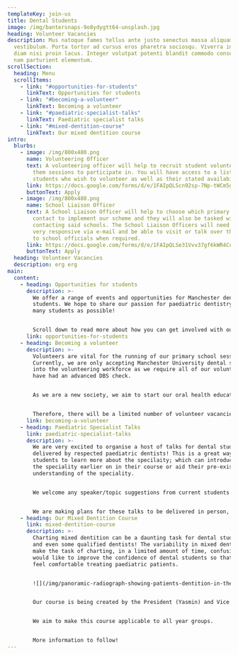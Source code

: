 ```yaml
---
templateKey: join-us
title: Dental Students
image: /img/bantersnaps-9o8ydygtt64-unsplash.jpg
heading: Volunteer Vacancies
description: Mus natoque fames tellus ante justo senectus massa aliquam
  vestibulum. Porta tortor ad cursus eros pharetra sociosqu. Viverra interdum
  diam nisi proin lacus. Integer volutpat potenti blandit commodo consectetuer
  nam parturient elementum.
scrollSection:
  heading: Menu
  scrollItems:
    - link: "#opportunities-for-students"
      linkText: Opportunities for students
    - link: "#becoming-a-volunteer"
      linkText: Becoming a volunteer
    - link: "#paediatric-specialist-talks"
      linkText: Paediatric specialist talks
    - link: "#mixed-dentition-course"
      linkText: Our mixed dentition course
intro:
  blurbs:
    - image: /img/800x480.png
      name: Volunteering Officer
      text: A volunteering officer will help to recruit student volunteers and assign
        them sessions to participate in. You will have access to a list of
        students who wish to volunteer as well as their stated availability.
      link: https://docs.google.com/forms/d/e/1FAIpQLScn92sp-7Np-tWCm5g9loXMM9QPqTz_XUHQ0skJaSTbaCCtkg/viewform
      buttonText: Apply
    - image: /img/800x480.png
      name: School Liaison Officer
      text: A School Liaison Officer will help to choose which primary schools we will
        contact to implement our scheme and they will also be tasked with
        contacting said schools. The School Liaison Officers will need to be
        very responsive via e-mail and be able to visit or talk over the phone
        to school officials when required.
      link: https://docs.google.com/forms/d/e/1FAIpQLSe31Vvv37gf6kWR4CubG3VLEc5MAbHE5-hs92R7Pwc_Ft53yQ/viewform
      buttonText: Apply
  heading: Volunteer Vacancies
  description: erg erg
main:
  content:
    - heading: Opportunities for students
      description: >-
        We offer a range of events and opportunities for Manchester dental
        students. We hope to share our passion for paediatric dentistry with as
        many students as possible!


        Scroll down to read more about how you can get involved with our society!
      link: opportunities-for-students
    - heading: Becoming a volunteer
      description: >-
        Volunteers are vital for the running of our primary school sessions.
        Currently, we are only accepting Manchester University dental students
        into the volunteering workforce as we require all of our volunteers to
        have had an advanced DBS check.


        As we are a new society, we aim to start our oral health education sessions in a limited number of schools. Once we have established which aspects of our sessions work or could be improved, we will then expand our sessions to more primary schools in the Manchester area. 


        Therefore, there will be a limited number of volunteer vacancies in our first year of operation. We will advertise all volunteering vacancies on this website and on social media - please keep an eye out!
      link: becoming-a-volunteer
    - heading: Paediatric Specialist Talks
      link: paediatric-specialist-talks
      description: >-
        We are very excited to organise a host of talks for dental students,
        delivered by respected paediatric dentists! This is a great way for
        students to learn more about the specilaity; which can introduce them to
        the speciality earlier on in their course or aid their pre-exisitng
        understanding of the speciality. 


        We welcome any speaker/topic suggestions from current students! Suggestions can be sent to mpdss@gmail.com to be picked up by our Speakers Co-ordinator (Saif).


        We are making plans for these talks to be delivered in person, however, if this is not possible (due to the COVID-19 situation) then we will aim to deliver the talks online. Either way, we will ensure that the talks are both engaging and informative.
    - heading: Our Mixed Dentition Course
      link: mixed-dentition-course
      description: >-
        Charting mixed dentition can be a daunting task for dental students -
        and even some qualified dentists! The variability in mixed dentition can
        make the task of charting, in a limited amount of time, confusing. We
        would like to improve the confidence of dental students so that they
        feel comfortable treating paediatric patients.


        ![](/img/panoramic-radiograph-showing-patients-dentition-in-the-mixed-dentition-phase-with.png)


        Our course is being created by the President (Yasmin) and Vice President (Sabina), along with the expertise and assistance of Dr. Siobhan Barry - an experienced paediatric consultant at the University Dental Hospital of Manchester.


        We aim to make this course applicable to all year groups. 


        More information to follow!
---
```

